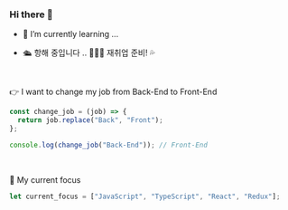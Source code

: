### Hi there 👋

- 🌱 I’m currently learning ...

- 🛳️ 항해 중입니다 .. 🌊🌊🌊 재취업 준비! 💦
<br>

👉 I want to change my job from Back-End to Front-End
```JavaScript
const change_job = (job) => {
  return job.replace("Back", "Front");
};

console.log(change_job("Back-End")); // Front-End
```
<br>

🎯 My current focus
```JavaScript
let current_focus = ["JavaScript", "TypeScript", "React", "Redux"];
```
